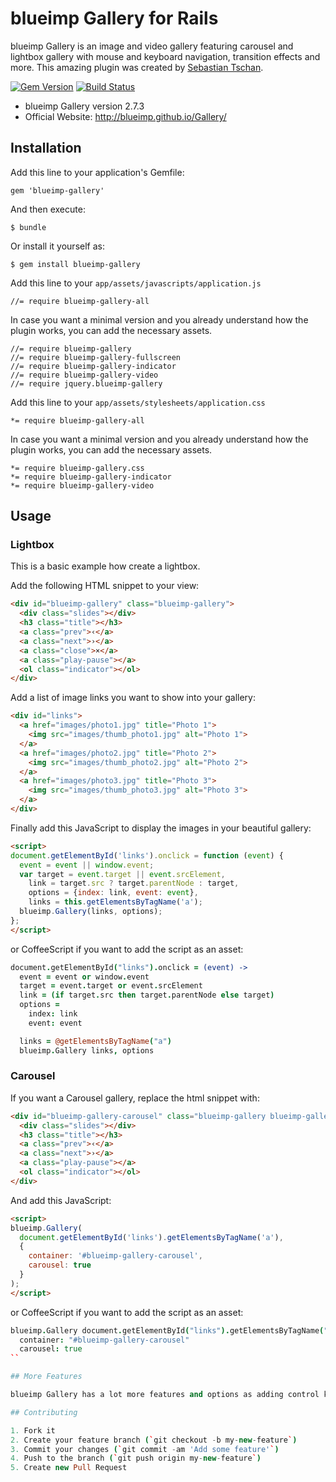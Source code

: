 # blueimp Gallery for Rails

blueimp Gallery is an image and video gallery featuring carousel and lightbox gallery with mouse and keyboard navigation, transition effects and more. This amazing plugin was created by [Sebastian Tschan](https://github.com/blueimp).

[![Gem Version](https://badge.fury.io/rb/blueimp-gallery.png)](http://badge.fury.io/rb/blueimp-gallery)
[![Build Status](https://travis-ci.org/Phifo/blueimp-gallery.png?branch=master)](https://travis-ci.org/Phifo/blueimp-gallery)

* blueimp Gallery version 2.7.3
* Official Website: http://blueimp.github.io/Gallery/


## Installation

Add this line to your application's Gemfile:

    gem 'blueimp-gallery'

And then execute:

    $ bundle

Or install it yourself as:

    $ gem install blueimp-gallery

Add this line to your `app/assets/javascripts/application.js`

    //= require blueimp-gallery-all

In case you want a minimal version and you already understand how the plugin works, you can add the necessary assets.

    //= require blueimp-gallery
    //= require blueimp-gallery-fullscreen
    //= require blueimp-gallery-indicator
    //= require blueimp-gallery-video
    //= require jquery.blueimp-gallery

Add this line to your `app/assets/stylesheets/application.css`

    *= require blueimp-gallery-all

In case you want a minimal version and you already understand how the plugin works, you can add the necessary assets.

    *= require blueimp-gallery.css
    *= require blueimp-gallery-indicator
    *= require blueimp-gallery-video

## Usage

### Lightbox

This is a basic example how create a lightbox.

Add the following HTML snippet to your view:

```html
<div id="blueimp-gallery" class="blueimp-gallery">
  <div class="slides"></div>
  <h3 class="title"></h3>
  <a class="prev">‹</a>
  <a class="next">›</a>
  <a class="close">×</a>
  <a class="play-pause"></a>
  <ol class="indicator"></ol>
</div>
```

Add a list of image links you want to show into your gallery:


```html
<div id="links">
  <a href="images/photo1.jpg" title="Photo 1">
    <img src="images/thumb_photo1.jpg" alt="Photo 1">
  </a>
  <a href="images/photo2.jpg" title="Photo 2">
    <img src="images/thumb_photo2.jpg" alt="Photo 2">
  </a>
  <a href="images/photo3.jpg" title="Photo 3">
    <img src="images/thumb_photo3.jpg" alt="Photo 3">
  </a>
</div>
```

Finally add this JavaScript to display the images in your beautiful gallery:

```html
<script>
document.getElementById('links').onclick = function (event) {
  event = event || window.event;
  var target = event.target || event.srcElement,
    link = target.src ? target.parentNode : target,
    options = {index: link, event: event},
    links = this.getElementsByTagName('a');
  blueimp.Gallery(links, options);
};
</script>
```

or CoffeeScript if you want to add the script as an asset:

```coffeescript
document.getElementById("links").onclick = (event) ->
  event = event or window.event
  target = event.target or event.srcElement
  link = (if target.src then target.parentNode else target)
  options =
    index: link
    event: event

  links = @getElementsByTagName("a")
  blueimp.Gallery links, options
```

### Carousel

If you want a Carousel gallery, replace the html snippet with:

```html
<div id="blueimp-gallery-carousel" class="blueimp-gallery blueimp-gallery-carousel">
  <div class="slides"></div>
  <h3 class="title"></h3>
  <a class="prev">‹</a>
  <a class="next">›</a>
  <a class="play-pause"></a>
  <ol class="indicator"></ol>
</div>
```

And add this JavaScript:

```html
<script>
blueimp.Gallery(
  document.getElementById('links').getElementsByTagName('a'),
  {
    container: '#blueimp-gallery-carousel',
    carousel: true
  }
);
</script>
```

or CoffeeScript if you want to add the script as an asset:

```coffeescript
blueimp.Gallery document.getElementById("links").getElementsByTagName("a"),
  container: "#blueimp-gallery-carousel"
  carousel: true
``

## More Features

blueimp Gallery has a lot more features and options as adding control keys, fullscreen, slide interval, etc. The complete documentation is on the [blueimp Gallery site](https://github.com/blueimp/Gallery).

## Contributing

1. Fork it
2. Create your feature branch (`git checkout -b my-new-feature`)
3. Commit your changes (`git commit -am 'Add some feature'`)
4. Push to the branch (`git push origin my-new-feature`)
5. Create new Pull Request
